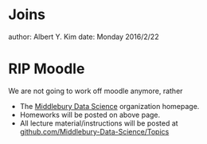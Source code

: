 Joins
========================================================
author: Albert Y. Kim
date: Monday 2016/2/22





RIP Moodle
========================================================

We are not going to work off moodle anymore, rather

* The [Middlebury Data Science](https://github.com/Middlebury-Data-Science) organization homepage.
* Homeworks will be posted on above page.
* All lecture material/instructions will be posted at [github.com/Middlebury-Data-Science/Topics](https://github.com/Middlebury-Data-Science/Topics)


